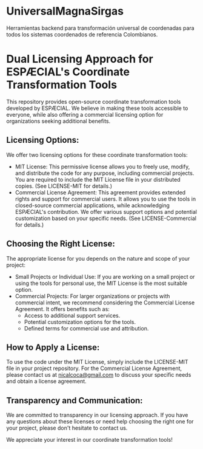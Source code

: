 # UniversalMagnaSirgas
Herramientas backend para transformación universal de coordenadas para todos los sistemas coordenados de referencia Colombianos.

# Dual Licensing Approach for ESPÆCIAL's Coordinate Transformation Tools
This repository provides open-source coordinate transformation tools developed by ESPÆCIAL. We believe in making these tools accessible to everyone, while also offering a commercial licensing option for organizations seeking additional benefits.

## Licensing Options:

We offer two licensing options for these coordinate transformation tools:

- MIT License: This permissive license allows you to freely use, modify, and distribute the code for any purpose, including commercial projects. You are required to include the MIT License file in your distributed copies. (See LICENSE-MIT for details.)
- Commercial License Agreement: This agreement provides extended rights and support for commercial users. It allows you to use the tools in closed-source commercial applications, while acknowledging ESPÆCIAL's contribution. We offer various support options and potential customization based on your specific needs. (See LICENSE-Commercial for details.)

## Choosing the Right License:

The appropriate license for you depends on the nature and scope of your project:
- Small Projects or Individual Use: If you are working on a small project or using the tools for personal use, the MIT License is the most suitable option.
- Commercial Projects: For larger organizations or projects with commercial intent, we recommend considering the Commercial License Agreement. It offers benefits such as:
  - Access to additional support services.
  - Potential customization options for the tools.
  - Defined terms for commercial use and attribution.

## How to Apply a License:

To use the code under the MIT License, simply include the LICENSE-MIT file in your project repository. For the Commercial License Agreement, please contact us at nicalcoca@gmail.com to discuss your specific needs and obtain a license agreement.

## Transparency and Communication:

We are committed to transparency in our licensing approach. If you have any questions about these licenses or need help choosing the right one for your project, please don't hesitate to contact us.

We appreciate your interest in our coordinate transformation tools!
